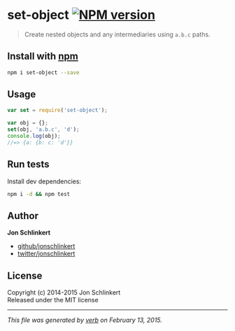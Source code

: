 # set-object [![NPM version](https://badge.fury.io/js/set-object.svg)](http://badge.fury.io/js/set-object)

> Create nested objects and any intermediaries using `a.b.c` paths.

## Install with [npm](npmjs.org)

```bash
npm i set-object --save
```

## Usage

```js
var set = require('set-object');

var obj = {};
set(obj, 'a.b.c', 'd');
console.log(obj);
//=> {a: {b: c: 'd'}}
```

## Run tests

Install dev dependencies:

```bash
npm i -d && npm test
```

## Author

**Jon Schlinkert**
 
+ [github/jonschlinkert](https://github.com/jonschlinkert)
+ [twitter/jonschlinkert](http://twitter.com/jonschlinkert) 

## License
Copyright (c) 2014-2015 Jon Schlinkert  
Released under the MIT license

***

_This file was generated by [verb](https://github.com/assemble/verb) on February 13, 2015._